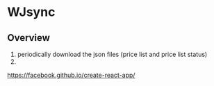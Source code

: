 # WJsync

## Overview

1. periodically download the json files (price list and price list status)
2. 

https://facebook.github.io/create-react-app/

